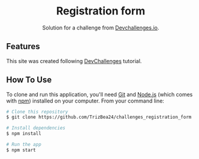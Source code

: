 <!-- Please update value in the {}  -->

<h1 align="center">Registration form</h1>

<div align="center">
   Solution for a challenge from  <a href="http://devchallenges.io" target="_blank">Devchallenges.io</a>.
</div>

## Features

<!-- List the features of your application or follow the template. Don't share the figma file here :) -->

This site was created following [DevChallenges](https://devchallenges.io/learn/tutorial/registration-form) tutorial.

## How To Use

To clone and run this application, you'll need [Git](https://git-scm.com) and [Node.js](https://nodejs.org/en/download/) (which comes with [npm](http://npmjs.com)) installed on your computer. From your command line:

```bash
# Clone this repository
$ git clone https://github.com/TrizBea24/challenges_registration_form

# Install dependencies
$ npm install

# Run the app
$ npm start
```
